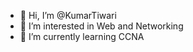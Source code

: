 - 👋 Hi, I’m @KumarTiwari
- 👀 I’m interested in Web and Networking
- 🌱 I’m currently learning CCNA 


<!---
KumarTiwari/KumarTiwari is a ✨ special ✨ repository because its `README.md` (this file) appears on your GitHub profile.
You can click the Preview link to take a look at your changes.
--->
